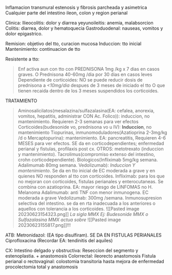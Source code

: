Inflamacion transmural
estenosis y fibrosis
parcheada y asimetrica
Cualquier parte del intestino ileon, colon y region perianal

Clinica:
Ilieocolitis: dolor y diarrea
yeyunoileitis: anemia, malabsorcion
Colitis: diarrea, dolor y hematoquecia
Gastroduodenal: nauseas, vomitos y dolor epigastrico.


Remision: objetivo del tto, curacion mucosa
Induccion: tto inicial
Mantenimiento: continuacion de tto

Resistente a tto:
>Enf activa aun con tto con PREDNISONA 1mg /kg x 7 dias en casos graves. O Prednisona 40-60mg /dia por 30 dias en casos leves
Dependiente de corticoides:
>NO se puede reducir dosis de prednisona a *<10mg/dia* despues de 3 meses de iniciado el tto
>O que tienen recaida dentro de los 3 meses suspendidos los corticoides.

TRATAMIENTO
>Aminosalicilatos(mesalazina/sulfazalasina(EA: cefalea, anorexia, vomitos, hepatitis, administrar CON Ac. Folico)): induccion, no mantenimiento. Requieren 2-3 semanas para ver efectos
>Corticoides(budesonide vo, prednisona vo u IV): **Induccion**, no mantenimiento
>Tiopurinas, inmunomoduladores(Azatioprina 2-3mg/kg /d o Mercaptopurina): mantenimiento. EA: pancreatitis,  Requieren 4-6 MESES para ver efectos. SE da en corticodependientes; enfermedad perianal y fistulas, profilaxis post cx. OTROS: metotrexato (induccion y mantenimiento). Tacrolimus(compromiso extenso del intestino, crohn corticodependiente).
>Biologicos(Infliximab 5mg/kg semana. Adalimumab 80mg semana. Vedolizumab): *Induccion Y mantenimiento*. Se da en tto inicial de EC moderada a grave y en quienes NO responden al tto con corticoides.
>Infliximab: para los que no mejoran con corticoides, fistulas perianales y enterocutaneas. Se combina con azatioprina. EA: mayor riesgo de LINFOMAS no H. Melanoma
>Adalimumab: anti TNF con menor inmunogena. EC moderada a grave
>Vedolizumab: 300mg /semana. Inmunosupresion selectiva del intestino. se da en rta inadecuada a los anteriores o aquellos con tolerancia a los corticoides. 
![[Pasted image 20230623154323.png]]
*La sigla MMX Ej: Budesonide MMX o Sulfazalasina MMX actua sobre*
![[Pasted image 20230623155817.png]]!!!

ATB:
Metronidazol: (EA tipo disulfiram). SE DA EN FISTULAS PERIANALES
Ciprofloxacina (Recordar EA: tendinitis del aquiles)

CX:
Intestino delgado y obstructiva:
Reseccion del segmento y estenoplastia. + anastomosis
Colorrectal:
ileorecto anastomosis
Fistula perianal o rectovaginal: colostomia transitoria hasta mejora de enfermedad
procolectomia total y anastomosis
